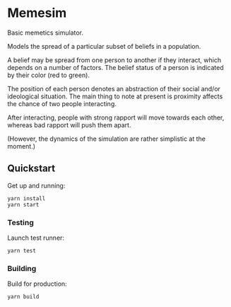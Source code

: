 # Memesim

Basic memetics simulator.

Models the spread of a particular subset of beliefs in a population.

A belief may be spread from one person to another if they interact, which depends on a number of factors. The belief status of a person is indicated by their color (red to green).

The position of each person denotes an abstraction of their social and/or ideological situation. The main thing to note at present is proximity affects the chance of two people interacting.

After interacting, people with strong rapport will move towards each other, whereas bad rapport will push them apart.

(However, the dynamics of the simulation are rather simplistic at the moment.)


## Quickstart

Get up and running:

    yarn install
    yarn start

### Testing

Launch test runner:

`yarn test`

### Building

Build for production:

`yarn build`
